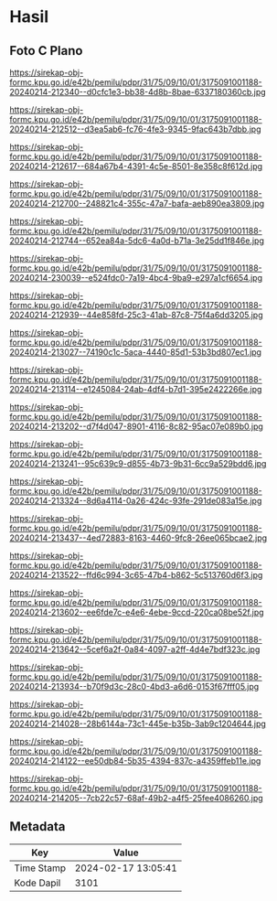 # Hasil

## Foto C Plano

https://sirekap-obj-formc.kpu.go.id/e42b/pemilu/pdpr/31/75/09/10/01/3175091001188-20240214-212340--d0cfc1e3-bb38-4d8b-8bae-6337180360cb.jpg

https://sirekap-obj-formc.kpu.go.id/e42b/pemilu/pdpr/31/75/09/10/01/3175091001188-20240214-212512--d3ea5ab6-fc76-4fe3-9345-9fac643b7dbb.jpg

https://sirekap-obj-formc.kpu.go.id/e42b/pemilu/pdpr/31/75/09/10/01/3175091001188-20240214-212617--684a67b4-4391-4c5e-8501-8e358c8f612d.jpg

https://sirekap-obj-formc.kpu.go.id/e42b/pemilu/pdpr/31/75/09/10/01/3175091001188-20240214-212700--248821c4-355c-47a7-bafa-aeb890ea3809.jpg

https://sirekap-obj-formc.kpu.go.id/e42b/pemilu/pdpr/31/75/09/10/01/3175091001188-20240214-212744--652ea84a-5dc6-4a0d-b71a-3e25dd1f846e.jpg

https://sirekap-obj-formc.kpu.go.id/e42b/pemilu/pdpr/31/75/09/10/01/3175091001188-20240214-230039--e524fdc0-7a19-4bc4-9ba9-e297a1cf6654.jpg

https://sirekap-obj-formc.kpu.go.id/e42b/pemilu/pdpr/31/75/09/10/01/3175091001188-20240214-212939--44e858fd-25c3-41ab-87c8-75f4a6dd3205.jpg

https://sirekap-obj-formc.kpu.go.id/e42b/pemilu/pdpr/31/75/09/10/01/3175091001188-20240214-213027--74190c1c-5aca-4440-85d1-53b3bd807ec1.jpg

https://sirekap-obj-formc.kpu.go.id/e42b/pemilu/pdpr/31/75/09/10/01/3175091001188-20240214-213114--e1245084-24ab-4df4-b7d1-395e2422266e.jpg

https://sirekap-obj-formc.kpu.go.id/e42b/pemilu/pdpr/31/75/09/10/01/3175091001188-20240214-213202--d7f4d047-8901-4116-8c82-95ac07e089b0.jpg

https://sirekap-obj-formc.kpu.go.id/e42b/pemilu/pdpr/31/75/09/10/01/3175091001188-20240214-213241--95c639c9-d855-4b73-9b31-6cc9a529bdd6.jpg

https://sirekap-obj-formc.kpu.go.id/e42b/pemilu/pdpr/31/75/09/10/01/3175091001188-20240214-213324--8d6a4114-0a26-424c-93fe-291de083a15e.jpg

https://sirekap-obj-formc.kpu.go.id/e42b/pemilu/pdpr/31/75/09/10/01/3175091001188-20240214-213437--4ed72883-8163-4460-9fc8-26ee065bcae2.jpg

https://sirekap-obj-formc.kpu.go.id/e42b/pemilu/pdpr/31/75/09/10/01/3175091001188-20240214-213522--ffd6c994-3c65-47b4-b862-5c513760d6f3.jpg

https://sirekap-obj-formc.kpu.go.id/e42b/pemilu/pdpr/31/75/09/10/01/3175091001188-20240214-213602--ee6fde7c-e4e6-4ebe-9ccd-220ca08be52f.jpg

https://sirekap-obj-formc.kpu.go.id/e42b/pemilu/pdpr/31/75/09/10/01/3175091001188-20240214-213642--5cef6a2f-0a84-4097-a2ff-4d4e7bdf323c.jpg

https://sirekap-obj-formc.kpu.go.id/e42b/pemilu/pdpr/31/75/09/10/01/3175091001188-20240214-213934--b70f9d3c-28c0-4bd3-a6d6-0153f67fff05.jpg

https://sirekap-obj-formc.kpu.go.id/e42b/pemilu/pdpr/31/75/09/10/01/3175091001188-20240214-214028--28b6144a-73c1-445e-b35b-3ab9c1204644.jpg

https://sirekap-obj-formc.kpu.go.id/e42b/pemilu/pdpr/31/75/09/10/01/3175091001188-20240214-214122--ee50db84-5b35-4394-837c-a4359ffeb11e.jpg

https://sirekap-obj-formc.kpu.go.id/e42b/pemilu/pdpr/31/75/09/10/01/3175091001188-20240214-214205--7cb22c57-68af-49b2-a4f5-25fee4086260.jpg


## Metadata

| Key        | Value               |
| ---------- | ------------------- |
| Time Stamp | 2024-02-17 13:05:41 |
| Kode Dapil | 3101                |




